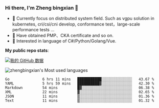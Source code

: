 ### Hi there, I'm Zheng bingxian  👋

* 📖  Currently focus on distributed system field. Such as vgpu solution in kubernetes, cri/csi/cni develop, conformance test，large-scale performance tests ...
* 🌱  Have obtained PMP、CKA certificate and so on.
* 👯  Interested in language of C#/Python/Golang/Vue.

**My public repo stats**:

[![我的 GitHub 数据](https://github-readme-stats.vercel.app/api?username=zhengbingxian&theme=merko)]()

![zhengbingxian's Most used languages](https://github-readme-stats.vercel.app/api/top-langs/?username=zhengbingxian&layout=compact&hide_border=true&langs_count=10)

<!--START_SECTION:waka-->

```text
Go               6 hrs 11 mins   ███████████░░░░░░░░░░░░░░   43.67 %
YAML             5 hrs 59 mins   ██████████▓░░░░░░░░░░░░░░   42.30 %
Markdown         54 mins         █▓░░░░░░░░░░░░░░░░░░░░░░░   06.38 %
XML              22 mins         ▓░░░░░░░░░░░░░░░░░░░░░░░░   02.65 %
JSON             11 mins         ▒░░░░░░░░░░░░░░░░░░░░░░░░   01.36 %
Text             11 mins         ▒░░░░░░░░░░░░░░░░░░░░░░░░   01.32 %
```

<!--END_SECTION:waka-->
